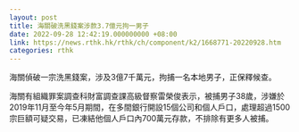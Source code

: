 ```yaml
---
layout: post
title: 海關破洗黑錢案涉款3.7億元拘一男子
date: 2022-09-28 12:42:19.000000000 +08:00
link: https://news.rthk.hk/rthk/ch/component/k2/1668771-20220928.htm
categories: rthk
---
```


海關偵破一宗洗黑錢案，涉及3億7千萬元，拘捕一名本地男子，正保釋候查。

海關有組織罪案調查科財富調查課高級督察雷榮俊表示，被捕男子38歲，涉嫌於2019年11月至今年5月期間，在多間銀行開設15個公司和個人戶口，處理超過1500宗巨額可疑交易，已凍結他個人戶口內700萬元存款，不排除有更多人被捕。
